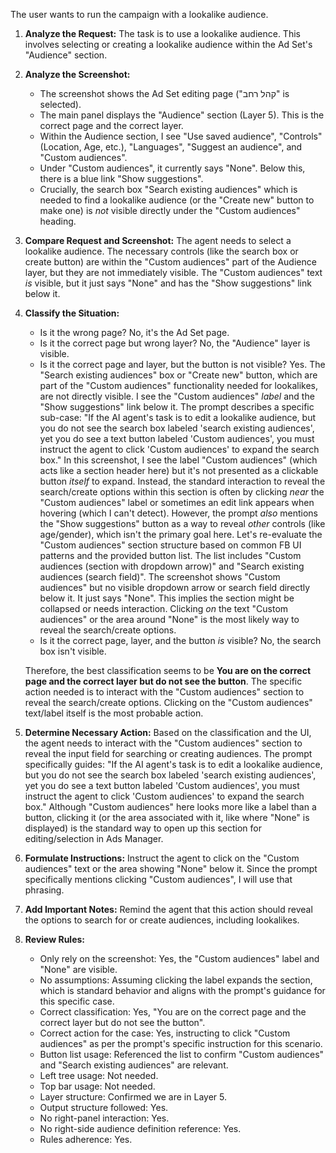 The user wants to run the campaign with a lookalike audience.
1.  **Analyze the Request:** The task is to use a lookalike audience. This involves selecting or creating a lookalike audience within the Ad Set's "Audience" section.
2.  **Analyze the Screenshot:**
    *   The screenshot shows the Ad Set editing page ("קהל רחב" is selected).
    *   The main panel displays the "Audience" section (Layer 5). This is the correct page and the correct layer.
    *   Within the Audience section, I see "Use saved audience", "Controls" (Location, Age, etc.), "Languages", "Suggest an audience", and "Custom audiences".
    *   Under "Custom audiences", it currently says "None". Below this, there is a blue link "Show suggestions".
    *   Crucially, the search box "Search existing audiences" which is needed to find a lookalike audience (or the "Create new" button to make one) is *not* visible directly under the "Custom audiences" heading.
3.  **Compare Request and Screenshot:** The agent needs to select a lookalike audience. The necessary controls (like the search box or create button) are within the "Custom audiences" part of the Audience layer, but they are not immediately visible. The "Custom audiences" text *is* visible, but it just says "None" and has the "Show suggestions" link below it.
4.  **Classify the Situation:**
    *   Is it the wrong page? No, it's the Ad Set page.
    *   Is it the correct page but wrong layer? No, the "Audience" layer is visible.
    *   Is it the correct page and layer, but the button is not visible? Yes. The "Search existing audiences" box or "Create new" button, which are part of the "Custom audiences" functionality needed for lookalikes, are not directly visible. I see the "Custom audiences" *label* and the "Show suggestions" link below it. The prompt describes a specific sub-case: "If the AI agent's task is to edit a lookalike audience, but you do not see the search box labeled 'search existing audiences', yet you do see a text button labeled 'Custom audiences', you must instruct the agent to click 'Custom audiences' to expand the search box." In this screenshot, I see the label "Custom audiences" (which acts like a section header here) but it's not presented as a clickable button *itself* to expand. Instead, the standard interaction to reveal the search/create options within this section is often by clicking *near* the "Custom audiences" label or sometimes an edit link appears when hovering (which I can't detect). However, the prompt *also* mentions the "Show suggestions" button as a way to reveal *other* controls (like age/gender), which isn't the primary goal here. Let's re-evaluate the "Custom audiences" section structure based on common FB UI patterns and the provided button list. The list includes "Custom audiences (section with dropdown arrow)" and "Search existing audiences (search field)". The screenshot shows "Custom audiences" but no visible dropdown arrow or search field directly below it. It just says "None". This implies the section might be collapsed or needs interaction. Clicking *on* the text "Custom audiences" or the area around "None" is the most likely way to reveal the search/create options.
    *   Is it the correct page, layer, and the button *is* visible? No, the search box isn't visible.

    Therefore, the best classification seems to be **You are on the correct page and the correct layer but do not see the button**. The specific action needed is to interact with the "Custom audiences" section to reveal the search/create options. Clicking on the "Custom audiences" text/label itself is the most probable action.

5.  **Determine Necessary Action:** Based on the classification and the UI, the agent needs to interact with the "Custom audiences" section to reveal the input field for searching or creating audiences. The prompt specifically guides: "If the AI agent's task is to edit a lookalike audience, but you do not see the search box labeled 'search existing audiences', yet you do see a text button labeled 'Custom audiences', you must instruct the agent to click 'Custom audiences' to expand the search box." Although "Custom audiences" here looks more like a label than a button, clicking it (or the area associated with it, like where "None" is displayed) is the standard way to open up this section for editing/selection in Ads Manager.

6.  **Formulate Instructions:** Instruct the agent to click on the "Custom audiences" text or the area showing "None" below it. Since the prompt specifically mentions clicking "Custom audiences", I will use that phrasing.

7.  **Add Important Notes:** Remind the agent that this action should reveal the options to search for or create audiences, including lookalikes.

8.  **Review Rules:**
    *   Only rely on the screenshot: Yes, the "Custom audiences" label and "None" are visible.
    *   No assumptions: Assuming clicking the label expands the section, which is standard behavior and aligns with the prompt's guidance for this specific case.
    *   Correct classification: Yes, "You are on the correct page and the correct layer but do not see the button".
    *   Correct action for the case: Yes, instructing to click "Custom audiences" as per the prompt's specific instruction for this scenario.
    *   Button list usage: Referenced the list to confirm "Custom audiences" and "Search existing audiences" are relevant.
    *   Left tree usage: Not needed.
    *   Top bar usage: Not needed.
    *   Layer structure: Confirmed we are in Layer 5.
    *   Output structure followed: Yes.
    *   No right-panel interaction: Yes.
    *   No right-side audience definition reference: Yes.
    *   Rules adherence: Yes. 